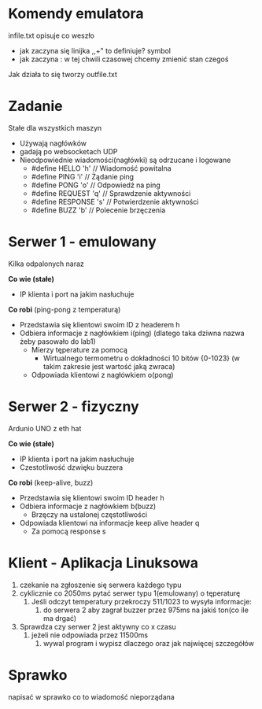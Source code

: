 # Komendy emulatora

infile.txt opisuje co weszło

- jak zaczyna się linijka ,,+" to definiuje? symbol
- jak zaczyna : w tej chwili czasowej chcemy zmienić stan czegoś

Jak działa to się tworzy outfile.txt



# Zadanie 

Stałe dla wszystkich maszyn

- Używają nagłówków
- gadają po websocketach UDP
- Nieodpowiednie wiadomości(nagłówki) są odrzucane i logowane
  - #define HELLO 'h'    // Wiadomość powitalna
  - #define PING 'i'     // Żądanie ping
  - #define PONG 'o'     // Odpowiedź na ping
  - #define REQUEST 'q'  // Sprawdzenie aktywności
  - #define RESPONSE 's' // Potwierdzenie aktywności
  - #define BUZZ 'b' // Polecenie brzęczenia

# Serwer 1 - emulowany

Kilka odpalonych naraz

**Co wie (stałe)**

- IP klienta i port na jakim nasłuchuje

**Co robi** (ping-pong z temperaturą)

- Przedstawia się klientowi swoim ID z headerem h
- Odbiera informacje z nagłówkiem i(ping) (dlatego taka dziwna nazwa żeby pasowało do lab1) 
  - Mierzy tęperature za pomocą 
    - Wirtualnego termometru o dokładności 10 bitów {0-1023} (w takim zakresie jest wartość jaką zwraca)
  - Odpowiada klientowi z nagłówkiem o(pong)

# Serwer 2 - fizyczny

Ardunio UNO z eth hat

**Co wie (stałe)**

- IP klienta i port na jakim nasłuchuje
- Czestotliwość dzwięku buzzera

**Co robi** (keep-alive, buzz)

- Przedstawia się klientowi swoim ID header h
- Odbiera informacje z nagłówkiem b(buzz)
  - Brzęczy na ustalonej częstotliwości
- Odpowiada klientowi na informacje keep alive header q
  - Za pomocą response s

# Klient - Aplikacja Linuksowa

1. czekanie na zgłoszenie się serwera każdego typu
2. cyklicznie co 2050ms pytać serwer typu 1(emulowany) o tęperaturę
   1. Jeśli odczyt temperatury przekroczy 511/1023 to wysyła informacje:
      1. do serwera 2 aby zagrał buzzer przez 975ms na jakiś ton(co ile ma drgać)
3. Sprawdza czy serwer 2 jest aktywny co x czasu 
   1. jeżeli nie odpowiada przez 11500ms
      1. wywal program i wypisz dlaczego oraz jak najwięcej szczegółów 


# Sprawko

napisać w sprawko co to wiadomość nieporządana	

